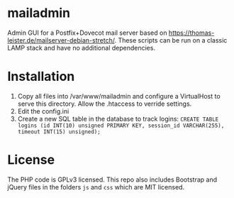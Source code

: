 # mailadmin
Admin GUI for a Postfix+Dovecot mail server based on https://thomas-leister.de/mailserver-debian-stretch/.
These scripts can be run on a classic LAMP stack and have no additional dependencies.

# Installation
1. Copy all files into /var/www/mailadmin and configure a VirtualHost to serve this directory. Allow the .htaccess to verride settings.
2. Edit the config.ini 
3. Create a new SQL table in the database to track logins: ```CREATE TABLE logins (id INT(10) unsigned PRIMARY KEY, session_id VARCHAR(255), timeout INT(15) unsigned);```

# License
The PHP code is GPLv3 licensed. This repo also includes Bootstrap and jQuery files in the folders ```js``` and ```css``` which are MIT licensed.
